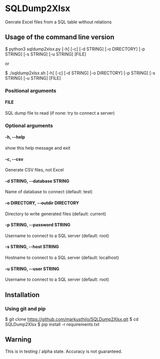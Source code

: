 # SQLDump2Xlsx

Genrate Excel files from a SQL table without relations

## Usage of the command line version

$ python3 sqldump2xlsx.py [-h] [-c] [-d STRING] [-o DIRECTORY] [-p STRING] [-s STRING] [-u STRING] [FILE]

or

$ ./sqldump2xlsx.sh [-h] [-c] [-d STRING] [-o DIRECTORY] [-p STRING] [-s STRING] [-u STRING] [FILE]

### Positional arguments

#### FILE
SQL dump file to read (if none: try to connect a server)

### Optional arguments

####  -h, --help
show this help message and exit
####  -c, --csv
Generate CSV files, not Excel
####  -d STRING, --database STRING
Name of database to connect (default: test)
####  -o DIRECTORY, --outdir DIRECTORY
Directory to write generated files (default: current)
####  -p STRING, --password STRING
Username to connect to a SQL server (default: root)
####  -s STRING, --host STRING
Hostname to connect to a SQL server (default: localhost)
####  -u STRING, --user STRING
Username to connect to a SQL server (default: root)

## Installation

### Using git and pip

$ git clone https://github.com/markusthilo/SQLDump2Xlsx.git
$ cd SQLDump2Xlsx
$ pip install -r requirements.txt

## Warning

This is in testing / alpha state. Accuracy is not guaranteed.
